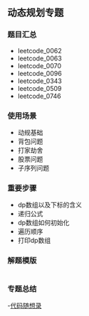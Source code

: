 ## 动态规划专题
### 题目汇总
- leetcode_0062
- leetcode_0063
- leetcode_0070
- leetcode_0096
- leetcode_0343
- leetcode_0509
- leetcode_0746

### 使用场景
- 动规基础
- 背包问题
- 打家劫舍
- 股票问题
- 子序列问题

### 重要步骤
- dp数组以及下标的含义
- 递归公式
- dp数组如何初始化
- 遍历顺序
- 打印dp数组


### 解题模版
```go

```

### 专题总结
-[代码随想录](https://programmercarl.com/)